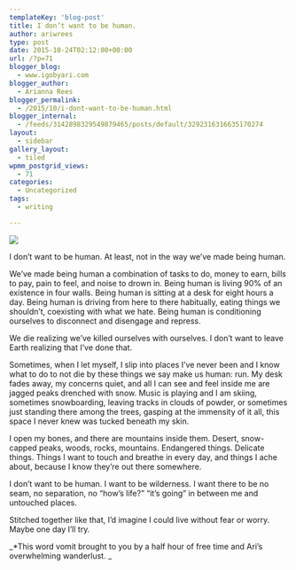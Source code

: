 ```yaml
---
templateKey: 'blog-post'
title: I don’t want to be human.
author: ariwrees
type: post
date: 2015-10-24T02:12:00+00:00
url: /?p=71
blogger_blog:
  - www.igobyari.com
blogger_author:
  - Arianna Rees
blogger_permalink:
  - /2015/10/i-dont-want-to-be-human.html
blogger_internal:
  - /feeds/3142898329549879465/posts/default/3292316316635170274
layout:
  - sidebar
gallery_layout:
  - tiled
wpmm_postgrid_views:
  - 71
categories:
  - Uncategorized
tags:
  - writing

---
```

[![](http://www.igobyari.com/wp-content/uploads/2015/10/yosemite.jpg)](http://www.igobyari.com/wp-content/uploads/2015/10/yosemite-1.jpg)

I don’t want to be human. At least, not in the way we’ve made being human.

We’ve made being human a combination of tasks to do, money to earn, bills to pay, pain to feel, and noise to drown in. Being human is living 90% of an existence in four walls. Being human is sitting at a desk for eight hours a day. Being human is driving from here to there habitually, eating things we shouldn’t, coexisting with what we hate. Being human is conditioning ourselves to disconnect and disengage and repress.

We die realizing we’ve killed ourselves with ourselves. I don’t want to leave Earth realizing that I’ve done that.

Sometimes, when I let myself, I slip into places I’ve never been and I know what to do to not die by these things we say make us human: run. My desk fades away, my concerns quiet, and all I can see and feel inside me are jagged peaks drenched with snow. Music is playing and I am skiing, sometimes snowboarding, leaving tracks in clouds of powder, or sometimes just standing there among the trees, gasping at the immensity of it all, this space I never knew was tucked beneath my skin.

I open my bones, and there are mountains inside them. Desert, snow-capped peaks, woods, rocks, mountains. Endangered things. Delicate things. Things I want to touch and breathe in every day, and things I ache about, because I know they’re out there somewhere.

I don’t want to be human. I want to be wilderness. I want there to be no seam, no separation, no “how’s life?” “it’s going” in between me and untouched places.

Stitched together like that, I’d imagine I could live without fear or worry. Maybe one day I’ll try.

_\*This word vomit brought to you by a half hour of free time and Ari’s overwhelming wanderlust. _